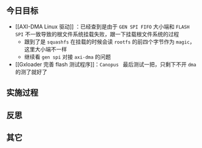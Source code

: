 

## 今日目标 
- [[AXI-DMA Linux 驱动]] ：已经查到是由于 `GEN SPI FIFO` 大小端和 `FLASH SPI` 不一致导致的根文件系统挂载失败，跟一下挂载根文件系统的过程 
	- 跟到了是 `squashfs` 在挂载的时候会读 `rootfs` 的前四个字节作为 `magic`，这里大小端不一样
	- 继续看 `gen spi` 对接 `axi-dma` 的问题 
- [[Gxloader 完善 flash 测试程序]]：`Canopus ` 最后测试一把，只剩下不开 ` dma `  的测了就好了

## 实施过程




## 反思



## 其它 